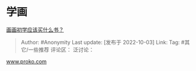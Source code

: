# 学画
[画画初学应该买什么书？](https://www.zhihu.com/question/359495144/answer/2699655781)

> Author: #Anonymity
> Last update: [发布于 2022-10-03]
> Link:
> Tag: #其它/一些推荐
> 评论区：
> 泛讨论：

www.proko.com
